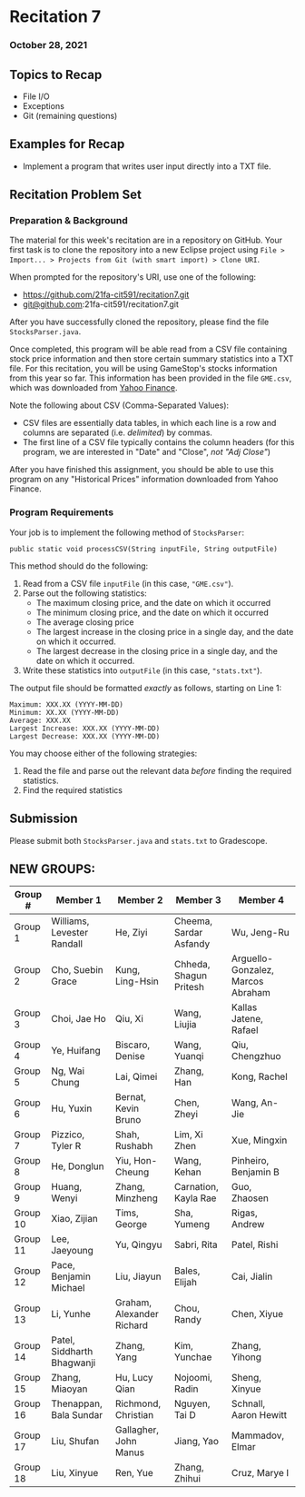 # Recitation 7
### October 28, 2021
## Topics to Recap
- File I/O
- Exceptions
- Git (remaining questions)

## Examples for Recap
- Implement a program that writes user input directly into a TXT file.

## Recitation Problem Set
### Preparation & Background
The material for this week's recitation are in a repository on GitHub. Your first task is to clone the repository into a new Eclipse project using  `File > Import... > Projects from Git (with smart import) > Clone URI`. 

When prompted for the repository's URI, use one of the following:
- https://github.com/21fa-cit591/recitation7.git
- git@github.com:21fa-cit591/recitation7.git

After you have successfully cloned the repository, please find the file ``StocksParser.java``. 

Once completed, this program will be able read from a CSV file containing stock price information and then store certain summary statistics into a TXT file. For this recitation, you will be using GameStop's stocks information from this year so far. This information has been provided in the file ``GME.csv``, which was downloaded from [Yahoo Finance](https://finance.yahoo.com/quote/GME/history?period1=1609718400&period2=1634860800&interval=1d&filter=history&frequency=1d&includeAdjustedClose=true).

Note the following about CSV (Comma-Separated Values):
- CSV files are essentially data tables, in which each line is a row and columns are separated (i.e. *delimited*) by commas.
- The first line of a CSV file typically contains the column headers (for this program, we are interested in "Date" and "Close", *not "Adj Close"*)

After you have finished this assignment, you should be able to use this program on any "Historical Prices" information downloaded from Yahoo Finance.


### Program Requirements

Your job is to implement the following method of ``StocksParser``:

```
public static void processCSV(String inputFile, String outputFile)
```

This method should do the following:
1. Read from a CSV file ``inputFile`` (in this case, ``"GME.csv"``).
2. Parse out the following statistics:
   - The maximum closing price, and the date on which it occurred
   - The minimum closing price, and the date on which it occurred
   - The average closing price
   - The largest increase in the closing price in a single day, and the date on which it occurred.
   - The largest decrease in the closing price in a single day, and the date on which it occurred.
3. Write these statistics into ``outputFile`` (in this case, ``"stats.txt"``).

The output file should be formatted *exactly* as follows, starting on Line 1: 

```
Maximum: XXX.XX (YYYY-MM-DD)
Minimum: XX.XX (YYYY-MM-DD)
Average: XXX.XX
Largest Increase: XXX.XX (YYYY-MM-DD)
Largest Decrease: XXX.XX (YYYY-MM-DD)
```

You may choose either of the following strategies:
1. Read the file and parse out the relevant data *before* finding the required statistics.
2. Find the required statistics 


## Submission
Please submit both ``StocksParser.java`` and ``stats.txt`` to Gradescope.

## NEW GROUPS:
Group # | Member 1 | Member 2 | Member 3 | Member 4
--------|----------|----------|----------|---------
Group 1 | Williams, Levester Randall | He, Ziyi | Cheema, Sardar Asfandy | Wu, Jeng-Ru
Group 2 | Cho, Suebin Grace | Kung, Ling-Hsin | Chheda, Shagun Pritesh | Arguello-Gonzalez, Marcos Abraham
Group 3 | Choi, Jae Ho | Qiu, Xi | Wang, Liujia | Kallas Jatene, Rafael
Group 4 | Ye, Huifang | Biscaro, Denise | Wang, Yuanqi | Qiu, Chengzhuo
Group 5 | Ng, Wai Chung | Lai, Qimei | Zhang, Han | Kong, Rachel
Group 6 | Hu, Yuxin | Bernat, Kevin Bruno | Chen, Zheyi | Wang, An-Jie
Group 7 | Pizzico, Tyler R | Shah, Rushabh | Lim, Xi Zhen | Xue, Mingxin
Group 8 | He, Donglun | Yiu, Hon-Cheung | Wang, Kehan | Pinheiro, Benjamin B
Group 9 | Huang, Wenyi | Zhang, Minzheng | Carnation, Kayla Rae | Guo, Zhaosen
Group 10 | Xiao, Zijian | Tims, George | Sha, Yumeng | Rigas, Andrew
Group 11 | Lee, Jaeyoung | Yu, Qingyu | Sabri, Rita | Patel, Rishi
Group 12 | Pace, Benjamin Michael | Liu, Jiayun | Bales, Elijah | Cai, Jialin
Group 13 | Li, Yunhe | Graham, Alexander Richard | Chou, Randy | Chen, Xiyue
Group 14 | Patel, Siddharth Bhagwanji | Zhang, Yang | Kim, Yunchae | Zhang, Yihong
Group 15 | Zhang, Miaoyan | Hu, Lucy Qian | Nojoomi, Radin | Sheng, Xinyue
Group 16 | Thenappan, Bala Sundar | Richmond, Christian | Nguyen, Tai D | Schnall, Aaron Hewitt
Group 17 | Liu, Shufan | Gallagher, John Manus | Jiang, Yao | Mammadov, Elmar
Group 18 | Liu, Xinyue | Ren, Yue | Zhang, Zhihui | Cruz, Marye I
